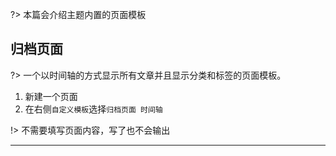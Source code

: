 ?> 本篇会介绍主题内置的页面模板

## 归档页面  

?> 一个以时间轴的方式显示所有文章并且显示分类和标签的页面模板。

1. 新建一个页面 
2. 在右侧`自定义模板`选择`归档页面 时间轴` 


!> 不需要填写页面内容，写了也不会输出

***